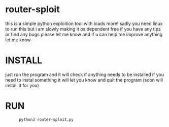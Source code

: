 # router-sploit
this is a simple python exploition tool with loads more!
sadly you need linux to run this but i am slowly making it os dependent free
if you have any tips or find any bugs please let me know and if u can help me improve anything let me know

# INSTALL

just run the program and it will check if anything needs to be installed 
if you need to instal something it will let you know and quit the program (soon will install it for you)

# RUN

          python3 router-sploit.py
